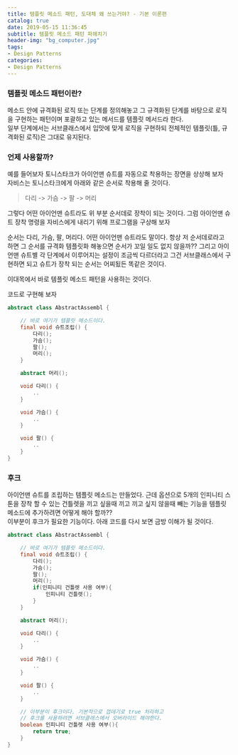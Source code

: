 ```yaml
---
title: 템플릿 메소드 패턴, 도대체 왜 쓰는거야? - 기본 이론편
catalog: true
date: 2019-05-15 11:36:45
subtitle: 템플릿 메소드 패턴 파헤치기
header-img: "bg_computer.jpg"
tags:
- Design Patterns
categories:
- Design Patterns
---
```


### 템플릿 메소드 패턴이란?
메소드 안에 규격화된 로직 또는 단계를 정의해놓고 그 규격화된 단계를 바탕으로 로직을 구현하는 패턴이며 포괄하고 있는 메서드를 템플릿 메서드라 한다.   
일부 단계에서는 서브클래스에서 입맛에 맞게 로직을 구현하되 전체적인 템플릿(틀, 규격화된 로직)은 그대로 유지된다.


### 언제 사용할까?
예를 들어보자 토니스타크가 아이언맨 슈트를 자동으로 착용하는 장면을 상상해 보자  
자비스는 토니스타크에게 아래와 같은 순서로 착용해 줄 것이다.  

> 다리 -> 가슴 -> 팔 -> 머리

그렇다 어떤 아이언맨 슈트라도 위 부분 순서데로 장착이 되는 것이다. 그럼 아이언맨 슈트 장착 명령을 자비스에게 내리기 위해 프로그램을 구상해 보자  

순서는 다리, 가슴, 팔, 머리다. 어떤 아이언맨 슈트라도 말이다. 항상 저 순서데로라고 하면 그 순서를 규격화 템플릿화 해놓으면 순서가 꼬일 일도 없지 않을까?? 그리고 아이언맨 슈트별 각 단계에서 이루어지는 설정이 조금씩 다르더라고 그건 서브클래스에서 구현하면 되고 슈트가 장착 되는 순서는 어찌됬든 똑같은 것이다.  

이대목에서 바로 템플릿 메소드 패턴을 사용하는 것이다.  

코드로 구현해 보자

~~~ java
abstract class AbstractAssembl {

    // 바로 여기가 템플릿 메소드이다.
    final void 슈트조립() {
        다리();
        가슴();
        팔();
        머리();
    }

    abstract 머리();

    void 다리() {
        ..
    }

    void 가슴() {
        ..
    }

    void 팔() {
        ..
    }
}

~~~

### 후크
아이언맨 슈트를 조립하는 템플릿 메소드는 만들었다. 근데 옵션으로 5개의 인피니티 스톤을 장착 할 수 있는 건틀렛을 끼고 싶을때 끼고 끼고 싶지 않을때 빼는 기능을 템플릿 메소드에 추가하려면 어떻게 해야 할까??  
이부분이 후크가 필요한 기능이다. 아래 코드를 다시 보면 금방 이해가 될 것이다.  

~~~ java
abstract class AbstractAssembl {

    // 바로 여기가 템플릿 메소드이다.
    final void 슈트조립() {
        다리();
        가슴();
        팔();
        머리();
        if(인피니티 건틀렛 사용 여부){
            인피니티 건틀렛();
        }
    }

    abstract 머리();

    void 다리() {
        ..
    }

    void 가슴() {
        ..
    }

    void 팔() {
        ..
    }

    // 이부분이 후크이다. 기본적으로 껍데기로 true 처리하고
    // 후크를 사용하려면 서브클래스에서 오버라이드 해야한다.
    boolean 인피니티 건틀렛 사용 여부(){
        return true;
    }
}

~~~